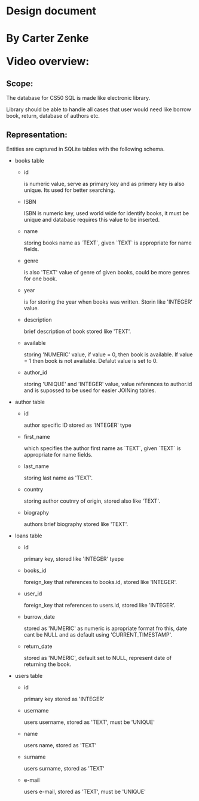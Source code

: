 <h1> Design document <h1>
<p>By Carter Zenke</p>
<p>Video overview: </p>

<h2>Scope:</h2>
<p>The database for CS50 SQL is made like electronic library. </p>
<p>Library should be able to handle all cases that user would need like borrow book, return, database of authors etc.</p>

<h2>Representation: </h2>
<p>Entities are captured in SQLite tables with the following schema.</p>

<ul>
    <li>books table</li>
    <ul>
        <li> id </li>
        <p> is numeric value, serve as primary key and as primery key is also unique. Its used for better searching. </p>
        <li> ISBN </li>
        <p> ISBN is numeric key, used world wide for identify books, it must be unique and database requires this value to be inserted. </p>
        <li> name </li>
        <p> storing books name as `TEXT`, given `TEXT` is appropriate for name fields.</p>
        <li> genre </li>
        <p> is also 'TEXT' value of genre of given books, could be more genres for one book.</p>
        <li> year </li>
        <p> is for storing the year when books was written. Storin like 'INTEGER' value. </p>
        <li> description</li>
        <p>brief description of book stored like 'TEXT'.</p>
        <li> available</li>
        <p>storing 'NUMERIC' value, if value = 0, then book is available. If value = 1 then book is not available. Defalut value is set to 0.</p>
        <li> author_id</li>
        <p>storing 'UNIQUE' and 'INTEGER' value, value references to author.id and is supossed to be used for easier JOINing tables.</p>
    </ul>
    <li> author table</li>
    <ul>
        <li> id </li>
        <p> author specific ID stored as 'INTEGER' type </p>
        <li>first_name </li>
        <p> which specifies the author first name as `TEXT`, given `TEXT` is appropriate for name fields.</p>
        <li>last_name</li>
        <p> storing last name as 'TEXT'. </p>
        <li> country </li>
        <p> storing author coutnry of origin, stored also like 'TEXT'. </p>
        <li> biography </li>
        <p> authors brief biography stored like 'TEXT'.</p>
    </ul>
    <li> loans table </li>
        <ul>
        <li>id</li>
        <p> primary key, stored like 'INTEGER' tyepe</p>
        <li>books_id </li>
        <p>foreign_key that references to books.id, stored like 'INTEGER'. </p>
        <li>user_id </li>
        <p> foreign_key that references to users.id, stored like 'INTEGER'. </p>
        <li>burrow_date </li>
        <p>stored as 'NUMERIC' as numeric is apropriate format fro this, date cant be NULL and as default using 'CURRENT_TIMESTAMP'.</p>
        <li> return_date </li>
        <p> stored as 'NUMERIC', default set to NULL, represent date of returning the book.</p>
        </ul>
    <li> users table </li>
    <ul>
        <li>id </li>
        <p> primary key stored as 'INTEGER'</p>
        <li>username </li>
        <p>users username, stored as 'TEXT', must be 'UNIQUE' </p>
        <li> name</li>
        <p> users name, stored as 'TEXT'</p>
        <li>surname </li>
        <p> users surname, stored as 'TEXT'</p>
        <li>e-mail </li>
        <p>users e-mail, stored as 'TEXT', must be 'UNIQUE' </p>
    </ul>
</ul>

